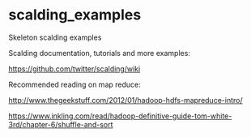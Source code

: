 scalding_examples
=================

Skeleton scalding examples

Scalding documentation, tutorials and more examples:

https://github.com/twitter/scalding/wiki

Recommended reading on map reduce:

http://www.thegeekstuff.com/2012/01/hadoop-hdfs-mapreduce-intro/

https://www.inkling.com/read/hadoop-definitive-guide-tom-white-3rd/chapter-6/shuffle-and-sort




